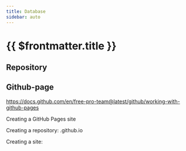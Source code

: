 ```yaml
---
title: Database
sidebar: auto
---
```


# {{ $frontmatter.title }} 

## Repository

## Github-page
https://docs.github.com/en/free-pro-team@latest/github/working-with-github-pages

Creating a GitHub Pages site

Creating a repository: <user>.github.io 

Creating a site: